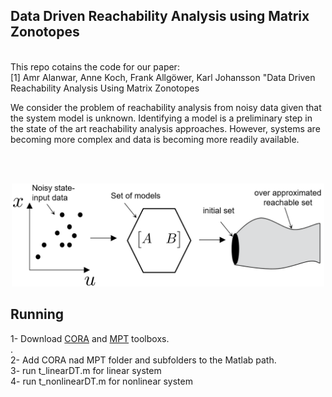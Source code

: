 ## Data Driven Reachability Analysis using Matrix Zonotopes
<br /> 
This repo cotains the code for our paper:<br /> 
[1] Amr Alanwar, Anne Koch, Frank Allgöwer, Karl Johansson "Data Driven Reachability Analysis Using Matrix Zonotopes <br />



We consider the problem of reachability analysis from noisy data given that the system 
model is unknown. Identifying a model is a preliminary step in the state of the art 
reachability analysis approaches. However, systems are becoming more complex and data 
is becoming more readily available.<br />

<br /> <br />
<p align="center">
<img
src="Figures/idea.png"
raw=true
alt="Subject Pronouns"
width=500
/>
</p>

## Running 
1- Download [CORA](https://github.com/TUMcps/CORA) and [MPT](https://www.mpt3.org) toolboxs.<br />.
<br />
2- Add CORA nad MPT folder and subfolders to the Matlab path.  <br />
3- run t_linearDT.m for linear system<br />
4- run t_nonlinearDT.m for nonlinear system<br />
